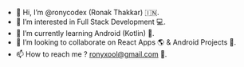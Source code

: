 - 👋 Hi, I’m @ronycodex (Ronak Thakkar) 🇮🇳.
- 👀 I’m interested in Full Stack Development 💻. 
- 🌱 I’m currently learning Android (Kotlin) 📱.
- 💞️ I’m looking to collaborate on React Apps 🌎 & Android Projects 📱.
- 📫 How to reach me ? ronyxool@gmail.com 📧.

<!---
ronycodex/ronycodex is a ✨ special ✨ repository because its `README.md` (this file) appears on your GitHub profile.
You can click the Preview link to take a look at your changes.
--->
